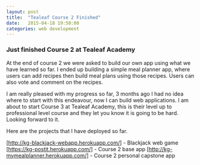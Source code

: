 ```yaml
---
layout: post
title:  "Tealeaf Course 2 Finished"
date:   2015-04-18 19:50:00
categories: web development
---
```


### Just finished Course 2 at Tealeaf Academy ###

At the end of course 2 we were asked to build our own app using what we have learned so far.  I ended up building a simple meal planner app, where users can add recipes then build meal plans using those recipes.  Users can also vote and comment on the recipes.

I am really pleased with my progress so far, 3 months ago I had no idea where to start with this endeavour, now I can build web applications.  I am about to start Course 3 at Tealeaf Academy, this is their level up to professional level course and they let you know it is going to be hard.  Looking forward to it.

Here are the projects that I have deployed so far.

[http://kg-blackjack-webapp.herokuapp.com/] - Blackjack web game
[https://kg-postit.herokuapp.com/] - Course 2 base app
[http://kg-mymealplanner.herokuapp.com/] - Course 2 personal capstone app
